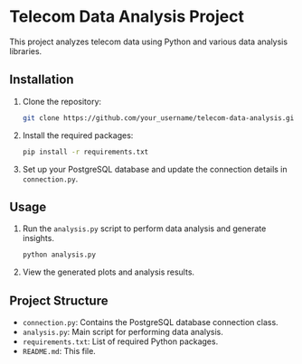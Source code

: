 # Telecom Data Analysis Project

This project analyzes telecom data using Python and various data analysis libraries.

## Installation

1. Clone the repository:

   ```bash
   git clone https://github.com/your_username/telecom-data-analysis.git
   ```

2. Install the required packages:

   ```bash
   pip install -r requirements.txt
   ```

3. Set up your PostgreSQL database and update the connection details in `connection.py`.

## Usage

1. Run the `analysis.py` script to perform data analysis and generate insights.

   ```bash
   python analysis.py
   ```

2. View the generated plots and analysis results.

## Project Structure

- `connection.py`: Contains the PostgreSQL database connection class.
- `analysis.py`: Main script for performing data analysis.
- `requirements.txt`: List of required Python packages.
- `README.md`: This file.
